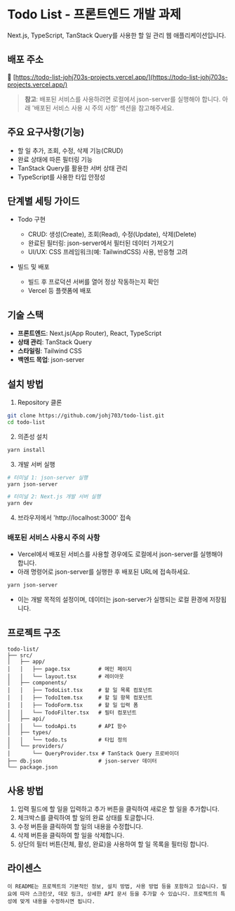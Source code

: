 # Todo List - 프론트엔드 개발 과제

Next.js, TypeScript, TanStack Query를 사용한 할 일 관리 웹 애플리케이션입니다.

## 배포 주소

🔗 [https://todo-list-johj703s-projects.vercel.app/](https://todo-list-johj703s-projects.vercel.app/)

> **참고**: 배포된 서비스를 사용하려면 로컬에서 json-server를 실행해야 합니다. 아래 '배포된 서비스 사용 시 주의 사항' 섹션을 참고해주세요.

## 주요 요구사항(기능)

- 할 일 추가, 조회, 수정, 삭제 기능(CRUD)
- 완료 상태에 따른 필터링 기능
- TanStack Query를 활용한 서버 상태 관리
- TypeScript를 사용한 타입 안정성

## 단계별 세팅 가이드

- Todo 구현

  - CRUD: 생성(Create), 조회(Read), 수정(Update), 삭제(Delete)
  - 완료된 필터링: json-server에서 필터된 데이터 가져오기
  - UI/UX: CSS 프레임워크(예: TailwindCSS) 사용, 반응형 고려

- 빌드 및 배포
  - 빌드 후 프로덕션 서버를 열어 정상 작동하는지 확인
  - Vercel 등 플랫폼에 배포

## 기술 스택

- **프론트엔드**: Next.js(App Router), React, TypeScript
- **상태 관리**: TanStack Query
- **스타일링**: Tailwind CSS
- **백엔드 목업**: json-server

## 설치 방법

1. Repository 클론

```bash
git clone https://github.com/johj703/todo-list.git
cd todo-list
```

2. 의존성 설치

```bash
yarn install
```

3. 개발 서버 실행

```bash
# 터미널 1: json-server 실행
yarn json-server

# 터미널 2: Next.js 개발 서버 실행
yarn dev
```

4. 브라우저에서 'http://localhost:3000' 접속

### 배포된 서비스 사용시 주의 사항

- Vercel에서 배포된 서비스를 사용할 경우에도 로컬에서 json-server를 실행해야 합니다.
- 아래 명령어로 json-server를 실행한 후 배포된 URL에 접속하세요.

```bash
yarn json-server
```

- 이는 개발 목적의 설정이며, 데이터는 json-server가 실행되는 로컬 환경에 저장됩니다.

## 프로젝트 구조

```
todo-list/
├── src/
│   ├── app/
│   │   ├── page.tsx         # 메인 페이지
│   │   └── layout.tsx       # 레이아웃
│   ├── components/
│   │   ├── TodoList.tsx     # 할 일 목록 컴포넌트
│   │   ├── TodoItem.tsx     # 할 일 항목 컴포넌트
│   │   ├── TodoForm.tsx     # 할 일 입력 폼
│   │   └── TodoFilter.tsx   # 필터 컴포넌트
│   ├── api/
│   │   └── todoApi.ts       # API 함수
│   ├── types/
│   │   └── todo.ts          # 타입 정의
│   └── providers/
│       └── QueryProvider.tsx # TanStack Query 프로바이더
├── db.json                  # json-server 데이터
└── package.json
```

## 사용 방법

1. 입력 필드에 할 일을 입력하고 추가 버튼을 클릭하여 새로운 할 일을 추가합니다.
2. 체크박스를 클릭하여 할 일의 완료 상태를 토글합니다.
3. 수정 버튼을 클릭하여 할 일의 내용을 수정합니다.
4. 삭제 버튼을 클릭하여 할 일을 삭제합니다.
5. 상단의 필터 버튼(전체, 활성, 완료)을 사용하여 할 일 목록을 필터링 합니다.

## 라이센스

```
이 README는 프로젝트의 기본적인 정보, 설치 방법, 사용 방법 등을 포함하고 있습니다. 필요에 따라 스크린샷, 데모 링크, 상세한 API 문서 등을 추가할 수 있습니다. 프로젝트의 특성에 맞게 내용을 수정하시면 됩니다.
```

